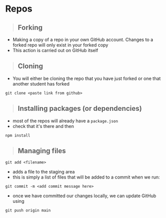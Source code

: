 # Repos

> ## Forking

- Making a copy of a repo in your own GitHub account. Changes to a forked repo will only exist in your forked copy
- This action is carried out on GitHub itself

> ## Cloning

- You will either be cloning the repo that you have just forked or one that another student has forked

```
git clone <paste link from github>
```

> ## Installing packages (or dependencies)

- most of the repos will already have a `package.json`
- check that it's there and then 

```
npm install
```

> ## Managing files

```
git add <filename>
```
 - adds a file to the staging area 
 - this is simply a list of files that will be added to a commit when we run:

```
git commit -m <add commit message here>
```

- once we have committed our changes locally, we can update GitHub using

```
git push origin main
```
